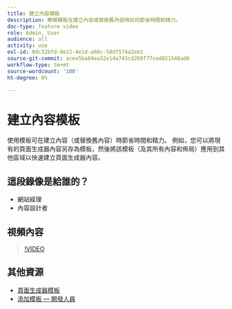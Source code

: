 ```yaml
---
title: 建立內容模板
description: 瞭解模板在建立內容或替換舊內容時如何節省時間和精力。
doc-type: feature video
role: Admin, User
audience: all
activity: use
exl-id: 0dc32bfd-9e22-4e1d-a60c-58d7574a2eb1
source-git-commit: acee5ba84ea32e14a743cd269f77ced821548ad6
workflow-type: tm+mt
source-wordcount: '100'
ht-degree: 0%

---
```


# 建立內容模板

使用模板可在建立內容（或替換舊內容）時節省時間和精力。 例如，您可以將現有的頁面生成器內容另存為模板，然後將該模板（及其所有內容和佈局）應用到其他區域以快速建立頁面生成器內容。

## 這段錄像是給誰的？

- 網站經理
- 內容設計者

## 視頻內容

>[!VIDEO](https://video.tv.adobe.com/v/343787?quality=12&learn=on)

## 其他資源

- [頁面生成器模板](https://docs.magento.com/user-guide/cms/page-builder-templates.html)
- [添加模板 — 開發人員](https://devdocs.magento.com/page-builder/docs/content-types/create/add-templates.html)
